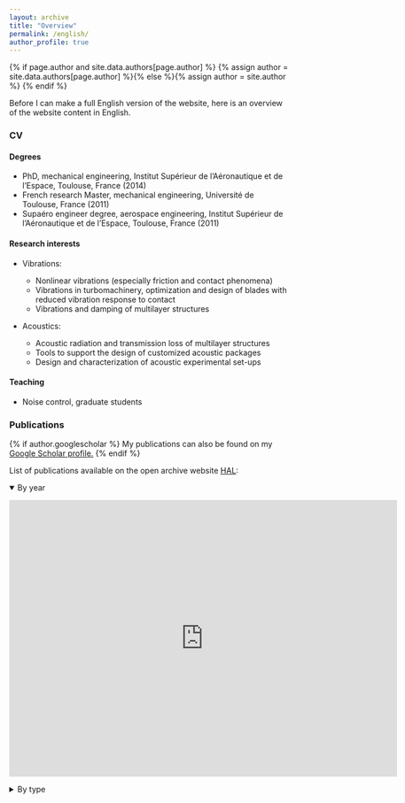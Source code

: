 ```yaml
---
layout: archive
title: "Overview"
permalink: /english/
author_profile: true
---
```


{% if page.author and site.data.authors[page.author] %}
  {% assign author = site.data.authors[page.author] %}{% else %}{% assign author = site.author %}
{% endif %}

Before I can make a full English version of the website, here is an overview of the website content in English.
### CV

#### Degrees
* PhD, mechanical engineering, Institut Supérieur de l’Aéronautique et de l’Espace, Toulouse, France (2014)
* French research Master, mechanical engineering, Université de Toulouse, France (2011)
* Supaéro engineer degree, aerospace engineering, Institut Supérieur de l’Aéronautique et de l’Espace, Toulouse, France (2011)

#### Research interests
* Vibrations: 
  * Nonlinear vibrations (especially friction and contact phenomena)
  * Vibrations in turbomachinery, optimization and design of blades with reduced vibration response to contact
  * Vibrations and damping of multilayer structures

* Acoustics:
  * Acoustic radiation and transmission loss of multilayer structures
  * Tools to support the design of customized acoustic packages
  * Design and characterization of acoustic experimental set-ups
  
#### Teaching
* Noise control, graduate students

### Publications

{% if author.googlescholar %}
  My publications can also be found on my <u><a href="{{author.googlescholar}}">Google Scholar profile</a>.</u>
{% endif %}

List of publications available on the open archive website [HAL](https://hal.archives-ouvertes.fr/):

 <details open>
  <summary>By year</summary>
  <p> <IFRAME width="700" height="500" src="https://haltools.archives-ouvertes.fr/Public/afficheRequetePubli.php?idHal=elsa-piollet&CB_auteur=oui&CB_titre=oui&CB_article=oui&langue=Anglais&tri_exp=annee_publi&tri_exp2=typdoc&tri_exp3=date_publi&ordre_aff=TA&Fen=Aff&css=../css/VisuCondenseSsCadre.css" FRAMEBORDER="0" scrolling="auto" ></IFRAME></p>
</details> 

 <details>
  <summary>By type</summary>
  <p> <IFRAME width="700" height="500" src="https://haltools.archives-ouvertes.fr/Public/afficheRequetePubli.php?idHal=elsa-piollet&CB_auteur=oui&CB_titre=oui&CB_article=oui&langue=Francais&tri_exp=typdoc&tri_exp2=date_publi&tri_exp3=date_publi&ordre_aff=TA&Fen=Aff&css=../css/VisuCondenseSsCadre.css" FRAMEBORDER="0" scrolling="auto" ></IFRAME></p>
</details> 

